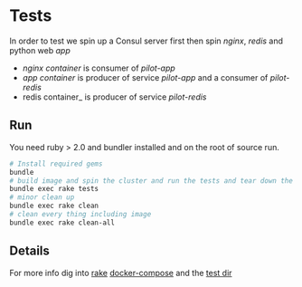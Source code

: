 # Tests

In order to test we spin up a Consul server first then spin _nginx_, _redis_  and python web _app_

* _nginx container_ is consumer of _pilot-app_
* _app container_ is producer of service _pilot-app_ and a consumer of _pilot-redis_
* redis container_ is producer of service _pilot-redis_

## Run

You need ruby > 2.0 and bundler installed and on the root of source run.

```sh
# Install required gems
bundle
# build image and spin the cluster and run the tests and tear down the cluster
bundle exec rake tests
# minor clean up
bundle exec rake clean
# clean every thing including image
bundle exec rake clean-all
```

## Details

For more info dig into [rake](rake) [docker-compose](test/docker-compose.yml) and the [test dir](test)
